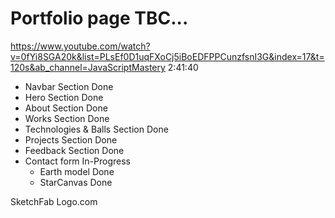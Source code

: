 # Portfolio page TBC...

https://www.youtube.com/watch?v=0fYi8SGA20k&list=PLsEf0D1uqFXoCj5iBoEDFPPCunzfsnI3G&index=17&t=120s&ab_channel=JavaScriptMastery
2:41:40

- Navbar Section Done
- Hero Section Done
- About Section Done
- Works Section Done
- Technologies & Balls Section Done
- Projects Section Done
- Feedback Section Done
- Contact form In-Progress
    - Earth model Done
    - StarCanvas Done

SketchFab
Logo.com